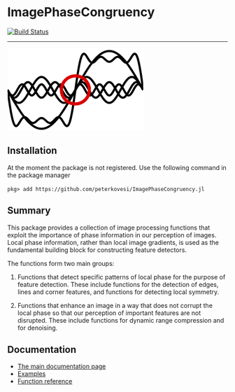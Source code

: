 ImagePhaseCongruency
=======================

[![Build Status](https://travis-ci.com/peterkovesi/ImagePhaseCongruency.jl.svg?branch=master)](https://travis-ci.com/peterkovesi/ImagePhaseCongruency.jl)

----------------------------------------------

![banner image](logo.png)

## Installation

At the moment the package is not registered. Use the following command in
the package manager

`pkg> add https://github.com/peterkovesi/ImagePhaseCongruency.jl`


## Summary

This package provides a collection of image processing functions that exploit
the importance of phase information in our perception of images.  Local phase
information, rather than local image gradients, is used as the fundamental
building block for constructing feature detectors.

The functions form two main groups:

1) Functions that detect specific patterns of local phase for the purpose of feature detection. These include functions for the detection of edges, lines and corner features, and functions for detecting local symmetry.  

2) Functions that enhance an image in a way that does not corrupt the local phase so that our perception of important features are not disrupted.  These include functions for dynamic range compression and for denoising.


## Documentation

* [The main documentation page](https://peterkovesi.github.io/ImagePhaseCongruency.jl/dev/index.html)
* [Examples](https://peterkovesi.github.io/ImagePhaseCongruency.jl/dev/examples/)
* [Function reference](https://peterkovesi.github.io/ImagePhaseCongruency.jl/dev/functions/)